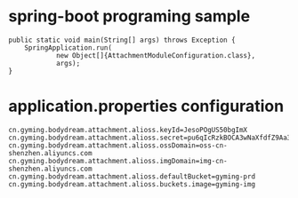 # spring-boot programing sample

	public static void main(String[] args) throws Exception {
		SpringApplication.run(
				new Object[]{AttachmentModuleConfiguration.class},
				args);
	}
	
# application.properties configuration
 
    cn.gyming.bodydream.attachment.alioss.keyId=JesoPOgUS50bgImX
    cn.gyming.bodydream.attachment.alioss.secret=pu6qIcRzkBOCA3wNaXfdfZ9Aa3MPof
    cn.gyming.bodydream.attachment.alioss.ossDomain=oss-cn-shenzhen.aliyuncs.com
    cn.gyming.bodydream.attachment.alioss.imgDomain=img-cn-shenzhen.aliyuncs.com
    cn.gyming.bodydream.attachment.alioss.defaultBucket=gyming-prd
    cn.gyming.bodydream.attachment.alioss.buckets.image=gyming-img
